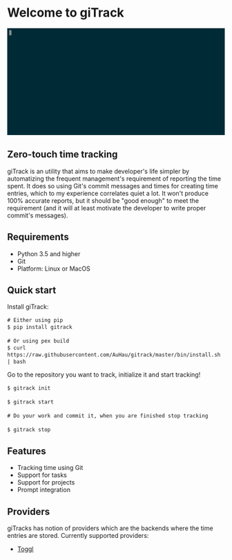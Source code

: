 # Welcome to giTrack

[![giTrack demonstration](./assets/demonstration-short.gif)](https://asciinema.org/a/220104)

## Zero-touch time tracking

giTrack is an utility that aims to make developer's life simpler by automatizing the frequent management's requirement of
reporting the time spent. It does so using Git's commit messages and times for creating time entries, which to my
experience correlates quiet a lot. It won't produce 100% accurate reports, but it should be "good enough" to meet the
requirement (and it will at least motivate the developer to write proper commit's messages).

## Requirements

 * Python 3.5 and higher
 * Git
 * Platform: Linux or MacOS

## Quick start

Install giTrack:

```shell
# Either using pip
$ pip install gitrack

# Or using pex build
$ curl https://raw.githubusercontent.com/AuHau/gitrack/master/bin/install.sh | bash
```

Go to the repository you want to track, initialize it and start tracking!

```shell
$ gitrack init

$ gitrack start

# Do your work and commit it, when you are finished stop tracking

$ gitrack stop
```

## Features

* Tracking time using Git
* Support for tasks
* Support for projects
* Prompt integration

## Providers

giTracks has notion of providers which are the backends where the time entries are stored. Currently supported providers:

 * [Toggl](./providers.md#toggl)
  